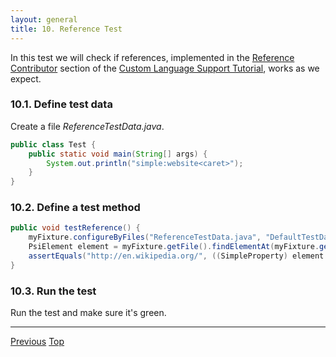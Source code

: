 ```yaml
---
layout: general
title: 10. Reference Test
---
```



In this test we will check if references, implemented in the
[Reference Contributor](reference_contributor.html)
section of the
[Custom Language Support Tutorial](cls_tutorial.html),
works as we expect.

### 10.1. Define test data

Create a file *ReferenceTestData.java*.

```java
public class Test {
    public static void main(String[] args) {
        System.out.println("simple:website<caret>");
    }
}
```

### 10.2. Define a test method

```java
public void testReference() {
    myFixture.configureByFiles("ReferenceTestData.java", "DefaultTestData.simple");
    PsiElement element = myFixture.getFile().findElementAt(myFixture.getCaretOffset()).getParent();
    assertEquals("http://en.wikipedia.org/", ((SimpleProperty) element.getReferences()[0].resolve()).getValue());
}
```

### 10.3. Run the test

Run the test and make sure it's green.

-----

[Previous](tutorials/writing_tests_for_plugins/commenter_test.html) 
[Top](tutorials/writing_tests_for_plugins.html)





